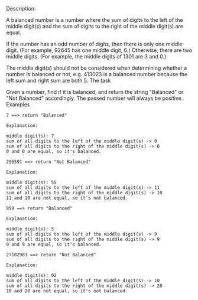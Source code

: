 Description:

A balanced number is a number where the sum of digits to the left of the middle digit(s) and the sum of digits to the right of the middle digit(s) are equal.

If the number has an odd number of digits, then there is only one middle digit. (For example, 92645 has one middle digit, 6.) Otherwise, there are two middle digits. (For example, the middle digits of 1301 are 3 and 0.)

The middle digit(s) should not be considered when determining whether a number is balanced or not, e.g. 413023 is a balanced number because the left sum and right sum are both 5.
The task

Given a number, find if it is balanced, and return the string "Balanced" or "Not Balanced" accordingly. The passed number will always be positive.
Examples

    7 ==> return "Balanced"

    Explanation:

    middle digit(s): 7
    sum of all digits to the left of the middle digit(s) -> 0
    sum of all digits to the right of the middle digit(s) -> 0
    0 and 0 are equal, so it's balanced.

    295591 ==> return "Not Balanced"

    Explanation:

    middle digit(s): 55
    sum of all digits to the left of the middle digit(s) -> 11
    sum of all digits to the right of the middle digit(s) -> 10
    11 and 10 are not equal, so it's not balanced.

    959 ==> return "Balanced"

    Explanation:

    middle digit(s): 5
    sum of all digits to the left of the middle digit(s) -> 9
    sum of all digits to the right of the middle digit(s) -> 9
    9 and 9 are equal, so it's balanced.

    27102983 ==> return "Not Balanced"

    Explanation:

    middle digit(s): 02
    sum of all digits to the left of the middle digit(s) -> 10
    sum of all digits to the right of the middle digit(s) -> 20
    10 and 20 are not equal, so it's not balanced.
